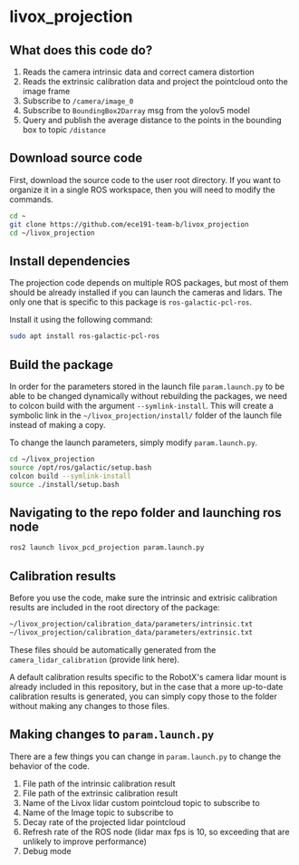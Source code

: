 # livox_projection

## What does this code do?

1. Reads the camera intrinsic data and correct camera distortion
2. Reads the extrinsic calibration data and project the pointcloud onto the image frame
3. Subscribe to `/camera/image_0`
4. Subscribe to `BoundingBox2Darray` msg from the yolov5 model
5. Query and publish the average distance to the points in the bounding box to topic `/distance`

## Download source code

First, download the source code to the user root directory.
If you want to organize it in a single ROS workspace, then you will need to modify the commands.

```bash
cd ~
git clone https://github.com/ece191-team-b/livox_projection
cd ~/livox_projection
```

## Install dependencies

The projection code depends on multiple ROS packages, but most of them should be already installed if you can launch the cameras and lidars.
The only one that is specific to this package is `ros-galactic-pcl-ros`.

Install it using the following command:

```bash
sudo apt install ros-galactic-pcl-ros
```

## Build the package

In order for the parameters stored in the launch file `param.launch.py` to be able to be changed dynamically without rebuilding the packages, we need to colcon build with the argument `--symlink-install`. This will create a symbolic link in the `~/livox_projection/install/` folder of the launch file instead of making a copy.

To change the launch parameters, simply modify `param.launch.py`.

```bash
cd ~/livox_projection
source /opt/ros/galactic/setup.bash
colcon build --symlink-install
source ./install/setup.bash
```

## Navigating to the repo folder and launching ros node

```bash
ros2 launch livox_pcd_projection param.launch.py
```

## Calibration results

Before you use the code, make sure the intrinsic and extrisic calibration results are included in the root directory of the package:

```bash
~/livox_projection/calibration_data/parameters/intrinsic.txt
~/livox_projection/calibration_data/parameters/extrinsic.txt
```

These files should be automatically generated from the `camera_lidar_calibration` (provide link here).

A default calibration results specific to the RobotX's camera lidar mount is already included in this repository, but in the case that a more up-to-date calibration results is generated, you can simply copy those to the folder without making any changes to those files.

## Making changes to `param.launch.py`

There are a few things you can change in `param.launch.py` to change the behavior of the code.

1. File path of the intrinsic calibration result
2. File path of the extrinsic calibration result
3. Name of the Livox lidar custom pointcloud topic to subscribe to
4. Name of the Image topic to subscribe to
5. Decay rate of the projected lidar pointcloud
6. Refresh rate of the ROS node (lidar max fps is 10, so exceeding that are unlikely to improve performance)
7. Debug mode
